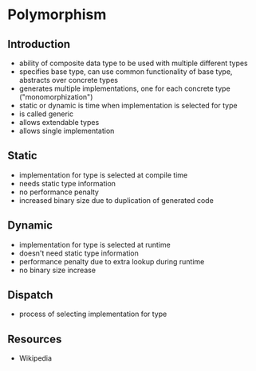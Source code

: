 # Polymorphism



## Introduction

- ability of composite data type to be used with multiple different types
- specifies base type, can use common functionality of base type, abstracts over concrete types
- generates multiple implementations, one for each concrete type ("monomorphization")
- static or dynamic is time when implementation is selected for type
- is called generic
- allows extendable types
- allows single implementation



## Static

- implementation for type is selected at compile time
- needs static type information
- no performance penalty
- increased binary size due to duplication of generated code



## Dynamic

- implementation for type is selected at runtime
- doesn't need static type information
- performance penalty due to extra lookup during runtime
- no binary size increase



## Dispatch

- process of selecting implementation for type



## Resources

- Wikipedia
